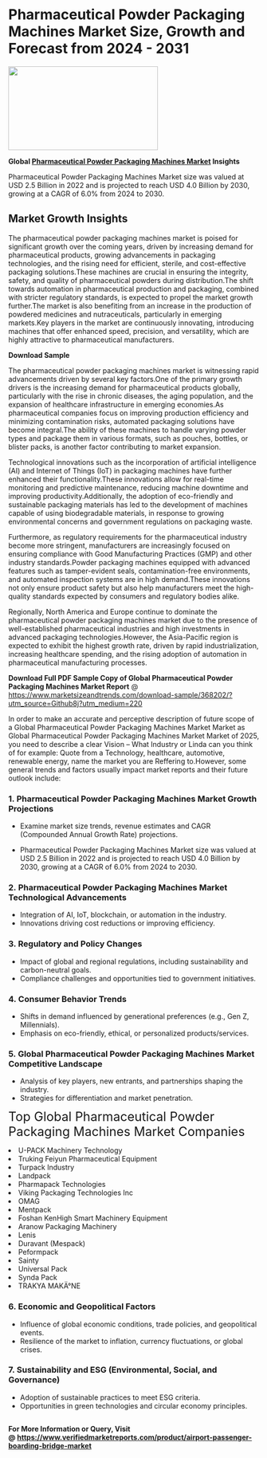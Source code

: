 <H1>Pharmaceutical Powder Packaging Machines Market Size, Growth and Forecast from 2024 - 2031</H1><img class="aligncenter size-medium wp-image-584254" src="https://thirdeyenews.in/wp-content/uploads/2024/09/Global-Market-Research-300x168.jpeg" alt="" width="300" height="168" /><p><strong>Global&nbsp;<a href="https://www.marketsizeandtrends.com/download-sample/368202/?utm_source=Github8j?utm_medium=220">Pharmaceutical Powder Packaging Machines Market</a> Insights</strong></p><p>Pharmaceutical Powder Packaging Machines Market size was valued at USD 2.5 Billion in 2022 and is projected to reach USD 4.0 Billion by 2030, growing at a CAGR of 6.0% from 2024 to 2030.</p><p><h2>Market Growth Insights</h2> <p>The pharmaceutical powder packaging machines market is poised for significant growth over the coming years, driven by increasing demand for pharmaceutical products, growing advancements in packaging technologies, and the rising need for efficient, sterile, and cost-effective packaging solutions.These machines are crucial in ensuring the integrity, safety, and quality of pharmaceutical powders during distribution.The shift towards automation in pharmaceutical production and packaging, combined with stricter regulatory standards, is expected to propel the market growth further.The market is also benefiting from an increase in the production of powdered medicines and nutraceuticals, particularly in emerging markets.Key players in the market are continuously innovating, introducing machines that offer enhanced speed, precision, and versatility, which are highly attractive to pharmaceutical manufacturers.</p> <p><strong>Download Sample</strong></p> <p>The pharmaceutical powder packaging machines market is witnessing rapid advancements driven by several key factors.One of the primary growth drivers is the increasing demand for pharmaceutical products globally, particularly with the rise in chronic diseases, the aging population, and the expansion of healthcare infrastructure in emerging economies.As pharmaceutical companies focus on improving production efficiency and minimizing contamination risks, automated packaging solutions have become integral.The ability of these machines to handle varying powder types and package them in various formats, such as pouches, bottles, or blister packs, is another factor contributing to market expansion.</p> <p>Technological innovations such as the incorporation of artificial intelligence (AI) and Internet of Things (IoT) in packaging machines have further enhanced their functionality.These innovations allow for real-time monitoring and predictive maintenance, reducing machine downtime and improving productivity.Additionally, the adoption of eco-friendly and sustainable packaging materials has led to the development of machines capable of using biodegradable materials, in response to growing environmental concerns and government regulations on packaging waste.</p> <p>Furthermore, as regulatory requirements for the pharmaceutical industry become more stringent, manufacturers are increasingly focused on ensuring compliance with Good Manufacturing Practices (GMP) and other industry standards.Powder packaging machines equipped with advanced features such as tamper-evident seals, contamination-free environments, and automated inspection systems are in high demand.These innovations not only ensure product safety but also help manufacturers meet the high-quality standards expected by consumers and regulatory bodies alike.</p> <p>Regionally, North America and Europe continue to dominate the pharmaceutical powder packaging machines market due to the presence of well-established pharmaceutical industries and high investments in advanced packaging technologies.However, the Asia-Pacific region is expected to exhibit the highest growth rate, driven by rapid industrialization, increasing healthcare spending, and the rising adoption of automation in pharmaceutical manufacturing processes.</p> <p><span class=""><strong>Download Full PDF Sample Copy of Global Pharmaceutical Powder Packaging Machines Market Report</strong> @ <a href="https://www.marketsizeandtrends.com/download-sample/368202/?utm_source=Github8j?utm_medium=220" target="_blank">https://www.marketsizeandtrends.com/download-sample/368202/?utm_source=Github8j?utm_medium=220</a></span></p><p>In order to make an accurate and perceptive description of future scope of a Global&nbsp;Pharmaceutical Powder Packaging Machines Market Market as Global&nbsp;Pharmaceutical Powder Packaging Machines Market Market of 2025, you need to describe a clear Vision &ndash; What Industry or Linda can you think of for example: Quote from a Technology, healthcare, automotive, renewable energy, name the market you are Reffering to.However, some general trends and factors usually impact market reports and their future outlook include:</p><h3>1.&nbsp;<strong>Pharmaceutical Powder Packaging Machines Market Growth Projections</strong></h3><ul><li>Examine market size trends, revenue estimates and CAGR (Compounded Annual Growth Rate) projections.</li><li><p>Pharmaceutical Powder Packaging Machines Market size was valued at USD 2.5 Billion in 2022 and is projected to reach USD 4.0 Billion by 2030, growing at a CAGR of 6.0% from 2024 to 2030.</p></li></ul><h3>2.&nbsp;<strong>Pharmaceutical Powder Packaging Machines Market Technological Advancements</strong></h3><ul><li>Integration of AI, IoT, blockchain, or automation in the industry.</li><li>Innovations driving cost reductions or improving efficiency.</li></ul><h3>3.&nbsp;<strong>Regulatory and Policy Changes</strong></h3><ul><li>Impact of global and regional regulations, including sustainability and carbon-neutral goals.</li><li>Compliance challenges and opportunities tied to government initiatives.</li></ul><h3>4.&nbsp;<strong>Consumer Behavior Trends</strong></h3><ul><li>Shifts in demand influenced by generational preferences (e.g., Gen Z, Millennials).</li><li>Emphasis on eco-friendly, ethical, or personalized products/services.</li></ul><h3>5.&nbsp;<strong>Global Pharmaceutical Powder Packaging Machines Market Competitive Landscape</strong></h3><ul><li>Analysis of key players, new entrants, and partnerships shaping the industry.</li><li>Strategies for differentiation and market penetration.</li></ul><p data-pm-slice="1 1 []"><span style="color: inherit; font-family: inherit; font-size: 25px;">Top Global Pharmaceutical Powder Packaging Machines Market Companies</span></p><div class="" data-test-id=""><p><li>U-PACK Machinery Technology</li><li> Truking Feiyun Pharmaceutical Equipment</li><li> Turpack Industry</li><li> Landpack</li><li> Pharmapack Technologies</li><li> Viking Packaging Technologies Inc</li><li> OMAG</li><li> Mentpack</li><li> Foshan KenHigh Smart Machinery Equipment</li><li> Aranow Packaging Machinery</li><li> Lenis</li><li> Duravant (Mespack)</li><li> Peformpack</li><li> Sainty</li><li> Universal Pack</li><li> Synda Pack</li><li> TRAKYA MAKÄ°NE</li></p></div><h3>6.&nbsp;<strong>Economic and Geopolitical Factors</strong></h3><ul><li>Influence of global economic conditions, trade policies, and geopolitical events.</li><li>Resilience of the market to inflation, currency fluctuations, or global crises.</li></ul><h3>7.&nbsp;<strong>Sustainability and ESG (Environmental, Social, and Governance)</strong></h3><ul><li>Adoption of sustainable practices to meet ESG criteria.</li><li>Opportunities in green technologies and circular economy principles.</li></ul><h2><strong style="font-size: 14px;">For More Information or Query, Visit @&nbsp;</strong><a style="background-color: #ffffff; font-size: 14px;" href="https://www.marketsizeandtrends.com/report/pharmaceutical-powder-packaging-machines-market/" target="_blank">https://www.verifiedmarketreports.com/product/airport-passenger-boarding-bridge-market</a></h2>